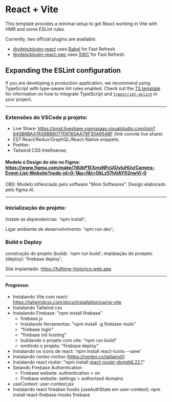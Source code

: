 # React + Vite

This template provides a minimal setup to get React working in Vite with HMR and some ESLint rules.

Currently, two official plugins are available:

- [@vitejs/plugin-react](https://github.com/vitejs/vite-plugin-react/blob/main/packages/plugin-react) uses [Babel](https://babeljs.io/) for Fast Refresh
- [@vitejs/plugin-react-swc](https://github.com/vitejs/vite-plugin-react/blob/main/packages/plugin-react-swc) uses [SWC](https://swc.rs/) for Fast Refresh

## Expanding the ESLint configuration

If you are developing a production application, we recommend using TypeScript with type-aware lint rules enabled. Check out the [TS template](https://github.com/vitejs/vite/tree/main/packages/create-vite/template-react-ts) for information on how to integrate TypeScript and [`typescript-eslint`](https://typescript-eslint.io) in your project.

---

### Extensões do VSCode p projeto:
- Live Share: https://prod.liveshare.vsengsaas.visualstudio.com/join?845B6BA47A568B6077D6160AA79F35A9548F (link convite live share)
- ES7 React/Redux/GraphQL/React-Native snippets;
- Prettier;
- Tailwind CSS Intellisense;

#### Modelo e Design do site no Figma: https://www.figma.com/make/7dUkP1EXmsNFcUiUyluHUv/Camera-Event-List-Website?node-id=0-1&p=f&t=OkLz57h0AY02nwVi-0

OBS: Modelo inflenciado pelo software "Moni Softwares". Design elaborado pelo figma AI.

---

### Inicialização do projeto:
Instale as dependencias: 'npm install';

Ligar ambiente de desenvolvimento: 'npm run dev';

### Build e Deploy
construção do projeto (build): 'npm run build';
implatação do proejeto (deploy): 'firebase deploy'; 

Site implantado: https://fulltime-historico.web.app

---

#### Progresso:
- Instalando Vite com react: https://tailwindcss.com/docs/installation/using-vite
- Instalando Tailwind css
- Instalando Firebase: "npm install firebase"
    - firebase.js
    - Instalando ferramentas: "npm install -g firebase-tools"
    - "firebase login"
    - "firebase init hosting"
    - buildando o projeto com vite: "npm run build"
    - emitindo o projeto: "firebase deploy"
- Instalando os icons de react: 'npm install react-icons --save'
- Instalando rombo motion (https://rombo.co/tailwind/)
- Instalando react router: "npm install react-router-dom@6.22.1"
- Setando Firebase Authentication
    - Firebase website: authentication > on
    - Firebase website: settings > authorized domains
- useContext: user-context.jsx
- Instalando react fireabse hooks (useAuthState em user-context): npm install react-firebase-hooks firebase